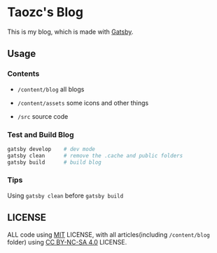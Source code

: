 # Taozc's Blog

This is my blog, which is made with [Gatsby](https://www.gatsbyjs.org/).

## Usage

### Contents

- `/content/blog` all blogs

- `/content/assets` some icons and other things

- `/src` source code

### Test and Build Blog

```bash
gatsby develop    # dev mode
gatsby clean      # remove the .cache and public folders
gatsby build      # build blog
```

### Tips

Using `gatsby clean` before `gatsby build`

## LICENSE

ALL code using [MIT](LICENSE) LICENSE,
with all articles(including `/content/blog` folder) using
[CC BY-NC-SA 4.0](https://creativecommons.org/licenses/by-nc-sa/4.0/)
LICENSE.

